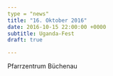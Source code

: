 ```yaml
---
type = "news"
title: "16. Oktober 2016"
date: 2016-10-15 22:00:00 +0000
subtitle: Uganda-Fest
draft: true

---
```

Pfarrzentrum Büchenau